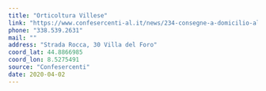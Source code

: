 ```yaml
---
title: "Orticoltura Villese"
link: "https://www.confesercenti-al.it/news/234-consegne-a-domicilio-alessandria-lista-aggiornata-al-26-marzo.html"
phone: "338.539.2631"
mail: ""
address: "Strada Rocca, 30 Villa del Foro"
coord_lat: 44.8866985
coord_lon: 8.5275491
source: "Confesercenti"
date: 2020-04-02
---
```



